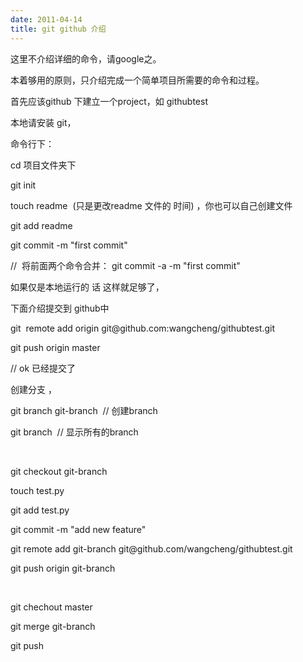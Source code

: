 ```yaml
---
date: 2011-04-14
title: git github 介绍
---
```



<p>这里不介绍详细的命令，请google之。</p> <p>本着够用的原则，只介绍完成一个简单项目所需要的命令和过程。</p> <p>首先应该github 下建立一个project，如 githubtest</p> <p>本地请安装 git，</p> <p>命令行下：&nbsp;</p> <p>cd 项目文件夹下</p> <p>git init</p> <p>touch readme &nbsp;(只是更改readme 文件的 时间) ，你也可以自己创建文件</p> <p>git add readme</p> <p>git commit -m &quot;first commit&quot;</p> <p>// &nbsp;将前面两个命令合并： git commit -a -m &quot;first commit&quot;</p> <p>如果仅是本地运行的 话 这样就足够了，</p> <p>下面介绍提交到 github中</p> <p>git &nbsp;remote add origin git@github.com:wangcheng/githubtest.git</p> <p>git push origin master</p> <p>// ok 已经提交了</p> <p>创建分支 ，</p> <p>git branch git-branch &nbsp;// 创建branch</p> <p>git branch &nbsp;// 显示所有的branch</p> <p>&nbsp;</p> <p>git checkout git-branch</p> <p>touch test.py</p> <p>git add test.py</p> <p>git commit -m &quot;add new feature&quot;</p> <p>git remote add git-branch git@github.com/wangcheng/githubtest.git</p> <p>git push origin git-branch</p> <p>&nbsp;</p> <p>git chechout master</p> <p>git merge git-branch</p> <p>git push</p>